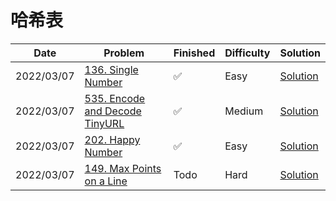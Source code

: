 # 哈希表
| Date       | Problem                                                                                    | Finished | Difficulty | Solution                                 |
|------------|--------------------------------------------------------------------------------------------|----------|------------|------------------------------------------|
| 2022/03/07 | [136. Single Number](https://leetcode.com/problems/single-number/)                         | ✅        | Easy       | [Solution](./src/hash/SingleNumber.java) |
| 2022/03/07 | [535. Encode and Decode TinyURL](https://leetcode.com/problems/encode-and-decode-tinyurl/) | ✅        | Medium     | [Solution](./src/hash/Codec.java)        |
| 2022/03/07 | [202. Happy Number](https://leetcode.com/problems/happy-number/)                           | ✅        | Easy       | [Solution](./src/hash/IsHappy.java)      |
| 2022/03/07 | [149. Max Points on a Line](https://leetcode.com/problems/max-points-on-a-line/)           | Todo     | Hard       | [Solution](./src/hash/MaxPoints.java)    |
